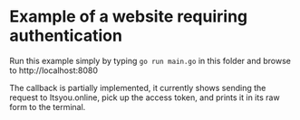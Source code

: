 # Example of a website requiring authentication

Run this example simply by typing `go run main.go` in this folder and browse to http://localhost:8080

The callback is partially implemented, it currently shows sending the request to Itsyou.online,
pick up the access token, and prints it in its raw form to the terminal.
